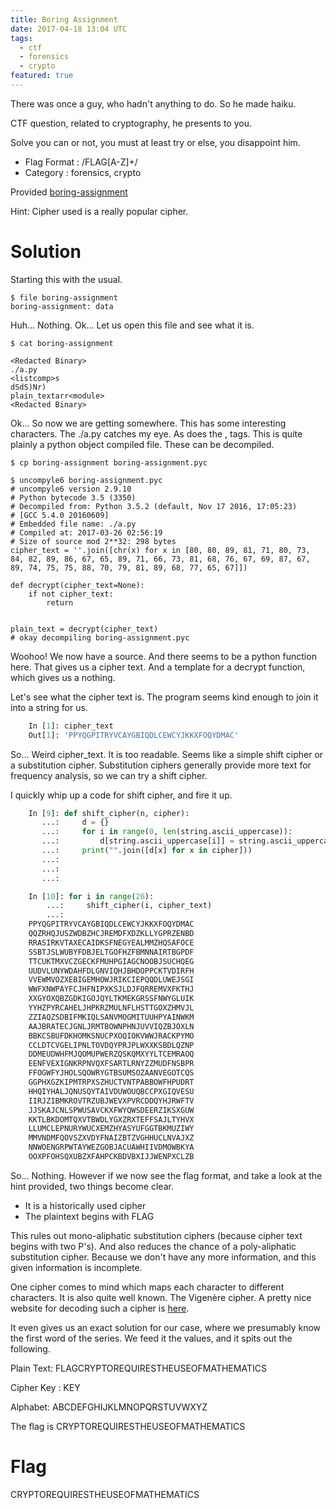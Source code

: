 ```yaml
---
title: Boring Assignment
date: 2017-04-18 13:04 UTC
tags:
  - ctf
  - forensics
  - crypto
featured: true
---
```


There was once a guy,
who hadn't anything to do.
So he made haiku.

CTF question,
related to cryptography,
he presents to you.

Solve you can or not,
you must at least try or else,
you disappoint him.

- Flag Format : /FLAG[A-Z]+/
- Category : forensics, crypto

Provided [boring-assignment](2017-04-18-boring-assignment/boring-assignment)

Hint: Cipher used is a really popular cipher.

Solution
========

Starting this with the usual.

    $ file boring-assignment
    boring-assignment: data

Huh... Nothing. Ok... Let us open this file and see what it is.

    $ cat boring-assignment

    <Redacted Binary>
    ./a.py
    <listcomp>s
    dSdS)Nr)
    plain_textarr<module>
    <Redacted Binary>

Ok... So now we are getting somewhere. This has some interesting characters. The ./a.py catches my eye. As does the <listcomp>, <module> tags. This is quite plainly a python object compiled file. These can be decompiled.

    $ cp boring-assignment boring-assignment.pyc

    $ uncompyle6 boring-assignment.pyc
    # uncompyle6 version 2.9.10
    # Python bytecode 3.5 (3350)
    # Decompiled from: Python 3.5.2 (default, Nov 17 2016, 17:05:23) 
    # [GCC 5.4.0 20160609]
    # Embedded file name: ./a.py
    # Compiled at: 2017-03-26 02:56:19
    # Size of source mod 2**32: 298 bytes
    cipher_text = ''.join([chr(x) for x in [80, 80, 89, 81, 71, 80, 73, 84, 82, 89, 86, 67, 65, 89, 71, 66, 73, 81, 68, 76, 67, 69, 87, 67, 89, 74, 75, 75, 88, 70, 79, 81, 89, 68, 77, 65, 67]])

    def decrypt(cipher_text=None):
        if not cipher_text:
            return


    plain_text = decrypt(cipher_text)
    # okay decompiling boring-assignment.pyc

Woohoo! We now have a source. And there seems to be a python function here. That gives us a cipher text. And a template for a decrypt function, which gives us a nothing.

Let's see what the cipher text is. The program seems kind enough to join it into a string for us. 

~~~python
    In [1]: cipher_text
    Out[1]: 'PPYQGPITRYVCAYGBIQDLCEWCYJKKXFOQYDMAC'
~~~

So... Weird cipher_text. It is too readable. Seems like a simple shift cipher or a substitution cipher. Substitution ciphers generally provide more text for frequency analysis, so we can try a shift cipher.

I quickly whip up a code for shift cipher, and fire it up.

~~~python
    In [9]: def shift_cipher(n, cipher):
       ...:     d = {}
       ...:     for i in range(0, len(string.ascii_uppercase)):
       ...:         d[string.ascii_uppercase[i]] = string.ascii_uppercase[(i + n) % len(string.ascii_uppercase)]
       ...:     print("".join([d[x] for x in cipher]))
       ...:     
       ...:     
       ...:     

    In [10]: for i in range(26):
        ...:     shift_cipher(i, cipher_text)
        ...:     
    PPYQGPITRYVCAYGBIQDLCEWCYJKKXFOQYDMAC
    QQZRHQJUSZWDBZHCJREMDFXDZKLLYGPRZENBD
    RRASIRKVTAXECAIDKSFNEGYEALMMZHQSAFOCE
    SSBTJSLWUBYFDBJELTGOFHZFBMNNAIRTBGPDF
    TTCUKTMXVCZGECKFMUHPGIAGCNOOBJSUCHQEG
    UUDVLUNYWDAHFDLGNVIQHJBHDOPPCKTVDIRFH
    VVEWMVOZXEBIGEMHOWJRIKCIEPQQDLUWEJSGI
    WWFXNWPAYFCJHFNIPXKSJLDJFQRREMVXFKTHJ
    XXGYOXQBZGDKIGOJQYLTKMEKGRSSFNWYGLUIK
    YYHZPYRCAHELJHPKRZMULNFLHSTTGOXZHMVJL
    ZZIAQZSDBIFMKIQLSANVMOGMITUUHPYAINWKM
    AAJBRATECJGNLJRMTBOWNPHNJUVVIQZBJOXLN
    BBKCSBUFDKHOMKSNUCPXOQIOKVWWJRACKPYMO
    CCLDTCVGELIPNLTOVDQYPRJPLWXXKSBDLQZNP
    DDMEUDWHFMJQOMUPWERZQSKQMXYYLTCEMRAOQ
    EENFVEXIGNKRPNVQXFSARTLRNYZZMUDFNSBPR
    FFOGWFYJHOLSQOWRYGTBSUMSOZAANVEGOTCQS
    GGPHXGZKIPMTRPXSZHUCTVNTPABBOWFHPUDRT
    HHQIYHALJQNUSQYTAIVDUWOUQBCCPXGIQVESU
    IIRJZIBMKROVTRZUBJWEVXPVRCDDQYHJRWFTV
    JJSKAJCNLSPWUSAVCKXFWYQWSDEERZIKSXGUW
    KKTLBKDOMTQXVTBWDLYGXZRXTEFFSAJLTYHVX
    LLUMCLEPNURYWUCXEMZHYASYUFGGTBKMUZIWY
    MMVNDMFQOVSZXVDYFNAIZBTZVGHHUCLNVAJXZ
    NNWOENGRPWTAYWEZGOBJACUAWHIIVDMOWBKYA
    OOXPFOHSQXUBZXFAHPCKBDVBXIJJWENPXCLZB
~~~

So... Nothing. However if we now see the flag format, and take a look at the hint provided, two things become clear.

* It is a historically used cipher
* The plaintext begins with FLAG

This rules out mono-aliphatic substitution ciphers (because cipher text begins with two P's).
And also reduces the chance of a poly-aliphatic substitution cipher. Because we don't have any more information, and this given information is incomplete.

One cipher comes to mind which maps each character to different characters. It is also quite well known. The Vigenère cipher. A pretty nice website for decoding such a cipher is [here](http://www.dcode.fr/vigenere-cipher).

It even gives us an exact solution for our case, where we presumably know the first word of the series. We feed it the values, and it spits out the following.

Plain Text: FLAGCRYPTOREQUIRESTHEUSEOFMATHEMATICS

Cipher Key : KEY

Alphabet: ABCDEFGHIJKLMNOPQRSTUVWXYZ

The flag is CRYPTOREQUIRESTHEUSEOFMATHEMATICS

Flag
====
CRYPTOREQUIRESTHEUSEOFMATHEMATICS
